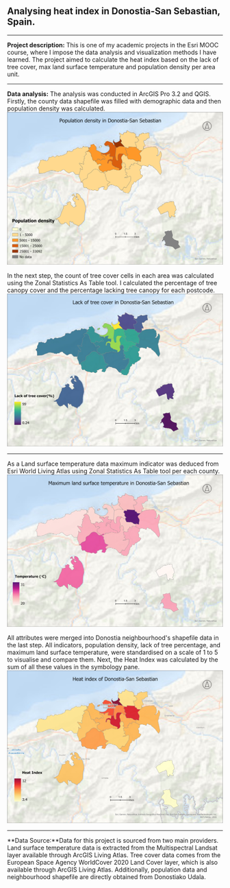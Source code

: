 ## Analysing heat index in Donostia-San Sebastian, Spain. 
---
**Project description:** This is one of my academic projects in the Esri MOOC course, where I impose the data analysis and visualization methods I have learned. The project aimed to calculate the heat index based on the lack of tree cover, max land surface temperature and population density per area unit.

---
**Data analysis:** The analysis was conducted in ArcGIS Pro 3.2 and QGIS. Firstly, the county data shapefile was filled with demographic data and then population density was calculated. 
<img src="images/population_density.jpg"/>

In the next step, the count of tree cover cells in each area was calculated using the Zonal Statistics As Table tool. I calculated the percentage of tree canopy cover and the percentage lacking tree canopy for each postcode. 
<img src="images/lack_of_tree.jpg"/>

---
As a Land surface temperature data maximum indicator was deduced from Esri World Living Atlas using Zonal Statistics As Table tool per each county. 
<img src="images/temperature.jpg"/>

All attributes were merged into Donostia neighbourhood's shapefile data in the last step. All indicators, population density, lack of tree percentage, and maximum land surface temperature, were standardised on a scale of 1 to 5 to visualise and compare them. Next, the Heat Index was calculated by the sum of all these values in the symbology pane.
<img src="images/Heat_index.jpg"/>

---
**Data Source:**Data for this project is sourced from two main providers. Land surface temperature data is extracted from the Multispectral Landsat layer available through ArcGIS Living Atlas. Tree cover data comes from the European Space Agency WorldCover 2020 Land Cover layer, which is also available through ArcGIS Living Atlas. Additionally, population data and neighbourhood shapefile are directly obtained from Donostiako Udala.

